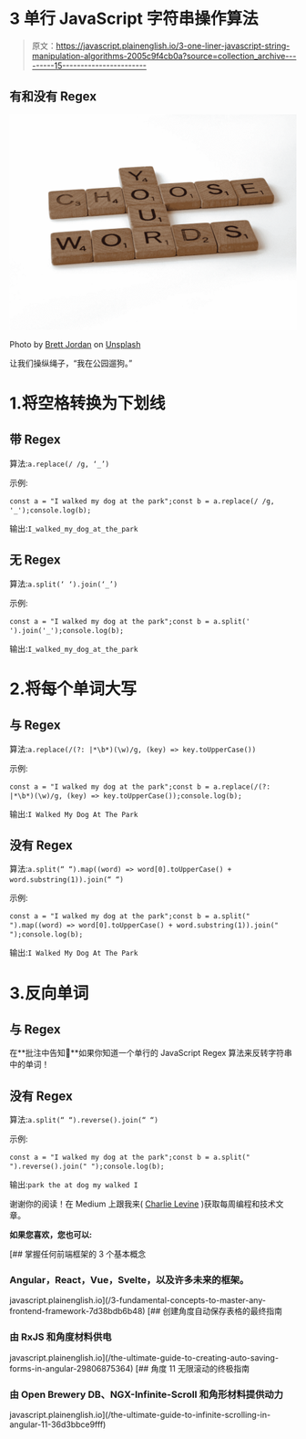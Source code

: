 # 3 单行 JavaScript 字符串操作算法

> 原文：<https://javascript.plainenglish.io/3-one-liner-javascript-string-manipulation-algorithms-2005c9f4cb0a?source=collection_archive---------15----------------------->

## 有和没有 Regex

![](img/a19b95ca4b63edd787a202e6311548d6.png)

Photo by [Brett Jordan](https://unsplash.com/@brett_jordan?utm_source=medium&utm_medium=referral) on [Unsplash](https://unsplash.com?utm_source=medium&utm_medium=referral)

让我们操纵绳子，“我在公园遛狗。”

# 1.将空格转换为下划线

## **带 Regex**

算法:`a.replace(/ /g, ‘_’)`

示例:

```
const a = "I walked my dog at the park";const b = a.replace(/ /g, '_');console.log(b);
```

输出:`I_walked_my_dog_at_the_park`

## **无 Regex**

算法:`a.split(‘ ‘).join(‘_’)`

示例:

```
const a = "I walked my dog at the park";const b = a.split(' ').join('_');console.log(b);
```

输出:`I_walked_my_dog_at_the_park`

# 2.将每个单词大写

## 与 Regex

算法:`a.replace(/(?: |*\b*)(\w)/g, (key) => key.toUpperCase())`

示例:

```
const a = "I walked my dog at the park";const b = a.replace(/(?: |*\b*)(\w)/g, (key) => key.toUpperCase());console.log(b);
```

输出:`I Walked My Dog At The Park`

## 没有 Regex

算法:`a.split(“ “).map((word) => word[0].toUpperCase() + word.substring(1)).join(“ “)`

示例:

```
const a = "I walked my dog at the park";const b = a.split(" ").map((word) => word[0].toUpperCase() + word.substring(1)).join(" ");console.log(b);
```

输出:`I Walked My Dog At The Park`

# 3.反向单词

## 与 Regex

在**批注中告知💬**如果你知道一个单行的 JavaScript Regex 算法来反转字符串中的单词！

## 没有 Regex

算法:`a.split(“ “).reverse().join(“ “)`

示例:

```
const a = "I walked my dog at the park";const b = a.split(" ").reverse().join(" ");console.log(b);
```

输出:`park the at dog my walked I`

谢谢你的阅读！在 Medium 上跟我来( [Charlie Levine](https://medium.com/u/6da6b651e31a?source=post_page-----2005c9f4cb0a--------------------------------) )获取每周编程和技术文章。

**如果您喜欢，您也可以:**

[](/3-fundamental-concepts-to-master-any-frontend-framework-7d38bdb6b48) [## 掌握任何前端框架的 3 个基本概念

### Angular，React，Vue，Svelte，以及许多未来的框架。

javascript.plainenglish.io](/3-fundamental-concepts-to-master-any-frontend-framework-7d38bdb6b48) [](/the-ultimate-guide-to-creating-auto-saving-forms-in-angular-29806875364) [## 创建角度自动保存表格的最终指南

### 由 RxJS 和角度材料供电

javascript.plainenglish.io](/the-ultimate-guide-to-creating-auto-saving-forms-in-angular-29806875364) [](/the-ultimate-guide-to-infinite-scrolling-in-angular-11-36d3bbce9fff) [## 角度 11 无限滚动的终极指南

### 由 Open Brewery DB、NGX-Infinite-Scroll 和角形材料提供动力

javascript.plainenglish.io](/the-ultimate-guide-to-infinite-scrolling-in-angular-11-36d3bbce9fff)